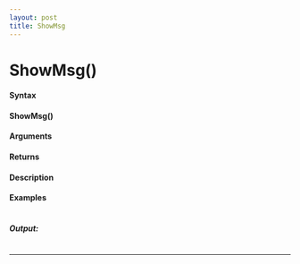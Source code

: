 ```yaml
---
layout: post
title: ShowMsg
---
```


# ShowMsg()


#### Syntax

#### ShowMsg()

#### Arguments

#### Returns

#### Description

#### Examples

```

```

##### Output:

```

```

---